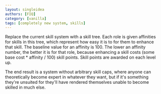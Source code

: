 ```yaml
---
layout: singleidea
authors: [FIQ]
category: [vanilla]
tags: [completely new system, skills]
---
```

Replace the current skill system with a skill tree. Each role is given
affinities for skills in this tree, which represent how easy it is to for them
to enhance that skill. The baseline value for an affinity is 100. The lower an
affinity number, the better it is for that role, because enhancing a skill costs
(some base cost * affinity / 100) skill points. Skill points are awarded on each
level up.

The end result is a system without arbitrary skill caps, where anyone can
theoretically become expert in whatever they want, but if it's something
they're unsuited for they'll have rendered themselves unable to become skilled
in much else.
